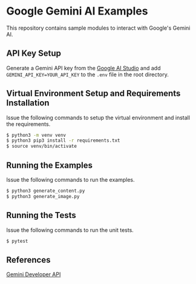 # Google Gemini AI Examples

This repository contains sample modules to interact with Google's Gemini AI.

## API Key Setup

Generate a Gemini API key from the [Google AI Studio](https://aistudio.google.com) and add `GEMINI_API_KEY=YOUR_API_KEY` to the `.env` file in the root directory.

## Virtual Environment Setup and Requirements Installation

Issue the following commands to setup the virtual environment and install the requirements.

```bash
$ python3 -m venv venv
$ python3 pip3 install -r requirements.txt
$ source venv/bin/activate
```

## Running the Examples

Issue the following commands to run the examples.

```bash
$ python3 generate_content.py
$ python3 generate_image.py
```

## Running the Tests

Issue the following commands to run the unit tests.

```bash
$ pytest
```

## References

[Gemini Developer API](https://ai.google.dev/gemini-api/docs)
